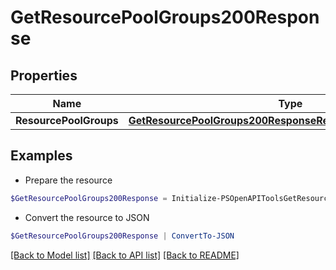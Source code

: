 # GetResourcePoolGroups200Response
## Properties

Name | Type | Description | Notes
------------ | ------------- | ------------- | -------------
**ResourcePoolGroups** | [**GetResourcePoolGroups200ResponseResourcePoolGroupsInner[]**](GetResourcePoolGroups200ResponseResourcePoolGroupsInner.md) |  | [optional] 

## Examples

- Prepare the resource
```powershell
$GetResourcePoolGroups200Response = Initialize-PSOpenAPIToolsGetResourcePoolGroups200Response  -ResourcePoolGroups null
```

- Convert the resource to JSON
```powershell
$GetResourcePoolGroups200Response | ConvertTo-JSON
```

[[Back to Model list]](../README.md#documentation-for-models) [[Back to API list]](../README.md#documentation-for-api-endpoints) [[Back to README]](../README.md)

